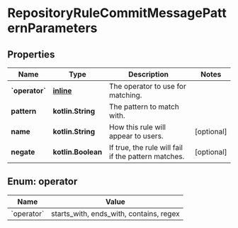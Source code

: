 
# RepositoryRuleCommitMessagePatternParameters

## Properties
Name | Type | Description | Notes
------------ | ------------- | ------------- | -------------
**&#x60;operator&#x60;** | [**inline**](#&#x60;Operator&#x60;) | The operator to use for matching. | 
**pattern** | **kotlin.String** | The pattern to match with. | 
**name** | **kotlin.String** | How this rule will appear to users. |  [optional]
**negate** | **kotlin.Boolean** | If true, the rule will fail if the pattern matches. |  [optional]


<a id="`Operator`"></a>
## Enum: operator
Name | Value
---- | -----
&#x60;operator&#x60; | starts_with, ends_with, contains, regex



